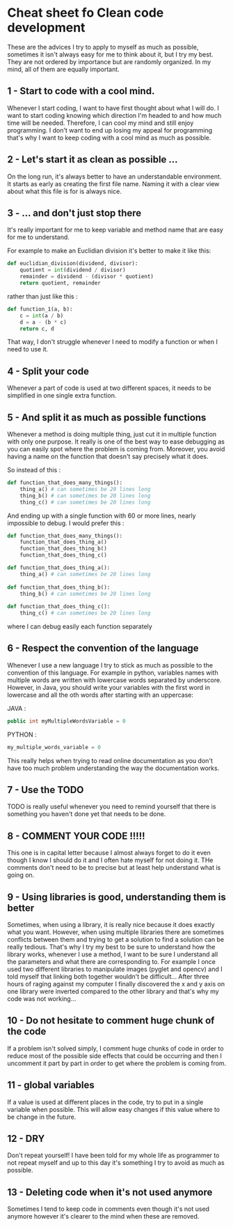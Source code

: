 # Cheat sheet fo Clean code development

These are the advices I try to apply to myself as much as possible, sometimes it isn't always easy for me to think about it, but I try my best.
They are not ordered by importance but are randomly organized. In my mind, all of them are equally important.

## 1 - Start to code with a cool mind.

Whenever I start coding, I want to have first thought about what I will do. I want to start coding knowing which direction I'm headed to and how much time will be needed. Therefore, I can cool my mind and still enjoy programming.
I don't want to end up losing my appeal for programming that's why I want to keep coding with a cool mind as much as possible.

## 2 - Let's start it as clean as possible ...

On the long run, it's always better to have an understandable environment. It starts as early as creating the first file name. Naming it with a clear view about what this file is for is always nice.

## 3 - ... and don't just stop there

It's really important for me to keep variable and method name that are easy for me to understand.

For example to make an Euclidian division it's better to make it like this:

```python
def euclidian_division(dividend, divisor):
    quotient = int(dividend / divisor)
    remainder = dividend - (divisor * quotient)
    return quotient, remainder
```

rather than just like this :

```python
def function_1(a, b):
    c = int(a / b)
    d = a - (b * c)
    return c, d
```

That way, I don't struggle whenever I need to modify a function or when I need to use it.

## 4 - Split your code

Whenever a part of code is used at two different spaces, it needs to be simplified in one single extra function. 

## 5 - And split it as much as possible functions

Whenever a method is doing multiple thing, just cut it in multiple function with only one purpose.
It really is one of the best way to ease debugging as you can easily spot where the problem is coming from. 
Moreover, you avoid having a name on the function that doesn't say precisely what it does.

So instead of this :

```python
def function_that_does_many_things():
    thing_a() # can sometimes be 20 lines long
    thing_b() # can sometimes be 20 lines long
    thing_c() # can sometimes be 20 lines long
```

And ending up with a single function with 60 or more lines, nearly impossible to debug.
I would prefer this : 

```python
def function_that_does_many_things():
    function_that_does_thing_a()
    function_that_does_thing_b()
    function_that_does_thing_c()

def function_that_does_thing_a():
    thing_a() # can sometimes be 20 lines long
    
def function_that_does_thing_b():
    thing_b() # can sometimes be 20 lines long
    
def function_that_does_thing_c():
    thing_c() # can sometimes be 20 lines long
```

where I can debug easily each function separately

## 6 - Respect the convention of the language

Whenever I use a new language I try to stick as much as possible to the convention of this language.
For example in python, variables names with multiple words are written with lowercase words separated by underscore.
However, in Java, you should write your variables with the first word in lowercase and all the oth words after starting with an uppercase:

JAVA : 
```java
public int myMultipleWordsVariable = 0
```

PYTHON :
```python
my_multiple_words_variable = 0
```
This really helps when trying to read online documentation as you don't have too much problem understanding the way the documentation works.

## 7 - Use the TODO

TODO is really useful whenever you need to remind yourself that there is something you haven't done yet that needs to be done.

## 8 - COMMENT YOUR CODE !!!!!

This one is in capital letter because I almost always forget to do it even though I know I should do it and I often hate myself for not doing it.
THe comments don't need to be to precise but at least help understand what is going on.

## 9 - Using libraries is good, understanding them is better

Sometimes, when using a library, it is really nice because it does exactly what you want. However, when using multiple libraries there are sometimes conflicts between them and trying to get a solution to find a solution can be really tedious.
That's why I try my best to be sure to understand how the library works, whenever I use a method, I want to be sure I understand all the parameters and what there are corresponding to.
For example I once used two different libraries to manipulate images (pyglet and opencv) and I told myself that linking both together wouldn't be difficult... After three hours of raging against my computer I finally discovered the x and y axis on one library were inverted compared to the other library and that's why my code was not working...

## 10 - Do not hesitate to comment huge chunk of the code

If a problem isn't solved simply, I comment huge chunks of code in order to reduce most of the possible side effects that could be occurring and then I uncomment it part by part in order to get where the problem is coming from.

## 11 - global variables

If a value is used at different places in the code, try to put in a single variable when possible. This will allow easy changes if this value where to be change in the future.

## 12 - DRY
    
Don't repeat yourself! I have been told for my whole life as programmer to not repeat myself and up to this day it's something I try to avoid as much as possible. 

## 13 - Deleting code when it's not used anymore

Sometimes I tend to keep code in comments even though it's not used anymore however it's clearer to the mind when these are removed.
